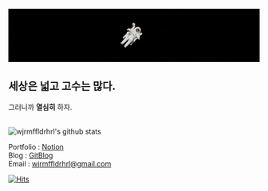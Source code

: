 ![space](space.jpg)    

## 세상은 넓고 고수는 많다.  
그러니까 **열심히** 하자.
<br> <br/> 

![wjrmffldrhrl's github stats](https://github-readme-stats.vercel.app/api?username=wjrmffldrhrl&show_icons=true&theme=dark)  


Portfolio : [Notion](https://www.notion.so/fd24a04fb827425f933ad6621b242cba)  
Blog : [GitBlog](https://wjrmffldrhrl.github.io/)  
Email : wjrmffldrhrl@gmail.com  
   
[![Hits](https://hits.seeyoufarm.com/api/count/incr/badge.svg?url=https%3A%2F%2Fgithub.com%2Fwjrmffldrhrl&count_bg=%2379C83D&title_bg=%23555555&icon=&icon_color=%23E7E7E7&title=hits&edge_flat=false)](https://hits.seeyoufarm.com)  
